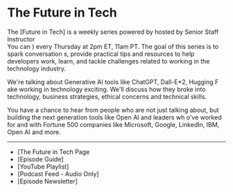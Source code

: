    # The Future in Tech 

      
The [Future in Tech]  is a weekly series powered by   hosted by Senior Staff Instructor     
You can ) every Thursday at 2pm ET, 11am PT. The goal of this series is to spark conversation s, provide practical tips and resources to help developers work, learn, and tackle challenges related to working in the technology industry.   
      
We're talking about Generative AI tools like ChatGPT, Dall-E*2, Hugging F ake working in technology exciting. We'll discuss how they broke into technology, business strategies, ethical concerns and technical skills.

You have a chance to hear from people who are not just talking about, but  building the next generation tools like Open AI and leaders wh o've worked for and with Fortune 500 companies like Microsoft, Google, LinkedIn,  IBM,  Open AI and  more.     
    
---
 - [The Future in Tech Page
- [Episode Guide]   
- [YouTube Playlist] 
- [Podcast Feed - Audio Only]   
- [Episode Newsletter]    
   
